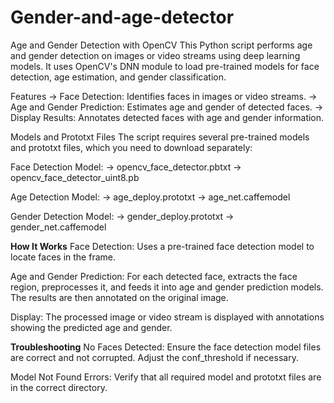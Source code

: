 # Gender-and-age-detector
Age and Gender Detection with OpenCV
    This Python script performs age and gender detection on images or video streams using deep learning models. It uses OpenCV's DNN module to load pre-trained models for face detection, age estimation, and gender classification.

Features
  -> Face Detection: Identifies faces in images or video streams.
  -> Age and Gender Prediction: Estimates age and gender of detected faces.
  -> Display Results: Annotates detected faces with age and gender information.

Models and Prototxt Files
    The script requires several pre-trained models and prototxt files, which you need to download separately:

Face Detection Model:
  -> opencv_face_detector.pbtxt
  -> opencv_face_detector_uint8.pb
  
Age Detection Model:
  -> age_deploy.prototxt
  -> age_net.caffemodel

Gender Detection Model:
  -> gender_deploy.prototxt
  -> gender_net.caffemodel

**How It Works**
Face Detection:
        Uses a pre-trained face detection model to locate faces in the frame.

Age and Gender Prediction:
       For each detected face, extracts the face region, preprocesses it, and feeds it into age and gender prediction models.
The results are then annotated on the original image.

Display:
       The processed image or video stream is displayed with annotations showing the predicted age and gender.

**Troubleshooting**
No Faces Detected: 
      Ensure the face detection model files are correct and not corrupted. Adjust the conf_threshold if necessary.

Model Not Found Errors: 
      Verify that all required model and prototxt files are in the correct directory.       

